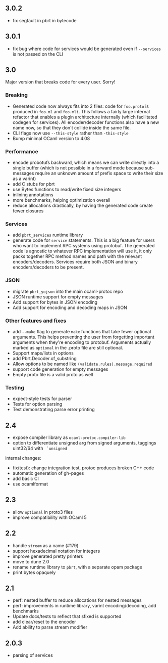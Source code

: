 
## 3.0.2

- fix segfault in pbrt in bytecode

## 3.0.1

- fix bug where code for services would be generated even if `--services`
    is not passed on the CLI

## 3.0

Major version that breaks code for every user. Sorry!

### Breaking

- Generated code now always fits into 2 files: code
    for `foo.proto` is produced in `foo.ml` and `foo.mli`.
    This follows a fairly large internal refactor that enables
    a plugin architecture internally (which facilitated codegen for
    services).
    All encoder/decoder functions also have a new name now,
    so that they don't collide inside the same file.
- CLI flags now use `--this-style` rather than `-this-style`
- Bump minimal OCaml version to 4.08

### Performance

- encode probotufs backward, which means we can write directly
    into a single buffer (which is not possible in a forward mode
    because sub-messages require an unknown amount of prefix space
    to write their size as a varint)
- add C stubs for pbrt 
- use Bytes functions to read/write fixed size integers
- inlining annotations
- more benchmarks, helping optimization overall
- reduce allocations drastically, by having the generated code
    create fewer closures


### Services

- add `pbrt_services` runtime library
- generate code for `service` statements. This is a big feature
    for users who want to implement RPC systems using protobuf.
    The generated code is agnostic to whatever RPC implementation
    will use it, it only packs together RPC method names and path
    with the relevant encoders/decoders. Services require
    both JSON and binary encoders/decoders to be present.

### JSON

- migrate `pbrt_yojson` into the main ocaml-protoc repo
- JSON runtime support for empty messages
- Add support for bytes in JSON encoding
- Add support for encoding and decoding maps in JSON

### Other features and fixes

- add `--make` flag to generate `make` functions that take fewer
    optional arguments. This helps preventing the user from
    forgetting important arguments when they're encoding to protobuf.
    Arguments actually marked as `optional` in the .proto file
    are still optional.
- Support maps/lists in options
- add Pbrt.Decoder.of_substring
- Allow options to be named like `(validate.rules).message.required`
- support code generation for empty messages
- Empty proto file is a valid proto as well

### Testing

- expect-style tests for parser
- Tests for option parsing
- Test demonstrating parse error printing

## 2.4

- expose compiler library as `ocaml-protoc.compiler-lib`
- option to differentiate unsigned arg from signed arguments,
  taggings uint32/64 with `` `unsigned``

internal changes:

- fix(test): change integration test, protoc produces broken C++ code
- automatic generation of gh-pages
- add basic CI
- use ocamlformat

## 2.3

- allow `optional` in proto3 files
- improve compatibility with OCaml 5

## 2.2

- handle `stream` as a name (#179)
- support hexadecimal notation for integers
- improve generated pretty printers
- move to dune 2.0
- rename runtime library to `pbrt`, with a separate opam package
- print bytes opaquely

## 2.1

- perf: nested buffer to reduce allocations for nested messages
- perf: improvements in runtime library, varint encoding/decoding, add benchmarks
- Update docs/tests to reflect that sfixed is supported
- add clear/reset to the encoder
- Add ability to parse stream modifier

## 2.0.3

- parsing of services




